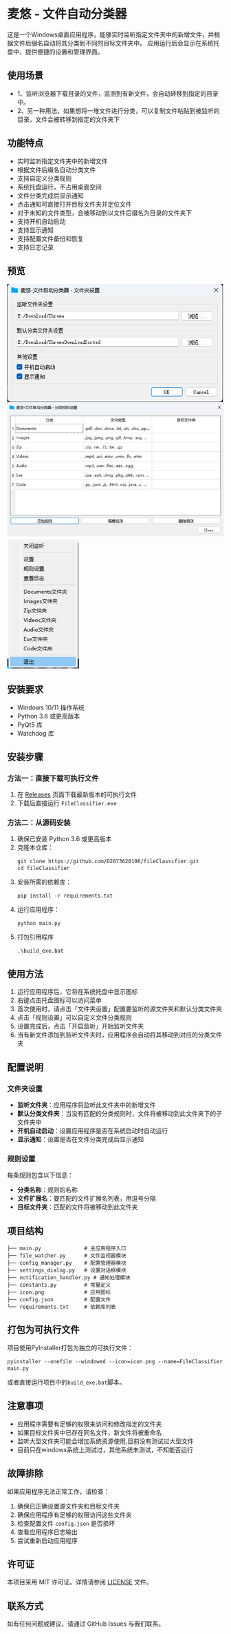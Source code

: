 # 麦悠 - 文件自动分类器

这是一个Windows桌面应用程序，能够实时监听指定文件夹中的新增文件，并根据文件后缀名自动将其分类到不同的目标文件夹中。
应用运行后会显示在系统托盘中，提供便捷的设置和管理界面。


## 使用场景
- 1、监听浏览器下载目录的文件，监测到有新文件，会自动转移到指定的目录中。
- 2、另一种用法，如果想将一堆文件进行分类，可以复制文件粘贴到被监听的目录，文件会被转移到指定的文件夹下

## 功能特点

- 实时监听指定文件夹中的新增文件
- 根据文件后缀名自动分类文件
- 支持自定义分类规则
- 系统托盘运行，不占用桌面空间
- 文件分类完成后显示通知
- 点击通知可直接打开目标文件夹并定位文件
- 对于未知的文件类型，会被移动到以文件后缀名为目录的文件夹下
- 支持开机自动启动
- 支持显示通知
- 支持配置文件备份和恢复
- 支持日志记录

## 预览

![设置界面](https://github.com/D2073620106/fileClassifier/blob/v1.0.0/preview/1.png?raw=true)
![规则设置界面](https://github.com/D2073620106/fileClassifier/blob/v1.0.0/preview/3.png?raw=true)
![系统托盘界面](https://github.com/D2073620106/fileClassifier/blob/v1.0.0/preview/2.png?raw=true)

## 安装要求

- Windows 10/11 操作系统
- Python 3.6 或更高版本
- PyQt5 库
- Watchdog 库

## 安装步骤

### 方法一：直接下载可执行文件

1. 在 [Releases](https://github.com/D2073620106/fileClassifier/releases) 页面下载最新版本的可执行文件
2. 下载后直接运行 `FileClassifier.exe`

### 方法二：从源码安装

1. 确保已安装 Python 3.6 或更高版本
2. 克隆本仓库：
   ```
   git clone https://github.com/D2073620106/fileClassifier.git
   cd fileClassifier
   ```
3. 安装所需的依赖库：
   ```
   pip install -r requirements.txt
   ```
4. 运行应用程序：
   ```
   python main.py
   ```
5. 打包引用程序
   ```
   .\build_exe.bat
   ```


## 使用方法

1. 运行应用程序后，它将在系统托盘中显示图标
2. 右键点击托盘图标可以访问菜单
3. 首次使用时，请点击「文件夹设置」配置要监听的源文件夹和默认分类文件夹
4. 点击「规则设置」可以自定义文件分类规则
5. 设置完成后，点击「开启监听」开始监听文件夹
6. 当有新文件添加到监听文件夹时，应用程序会自动将其移动到对应的分类文件夹

## 配置说明

### 文件夹设置

- **监听文件夹**：应用程序将监听此文件夹中的新增文件
- **默认分类文件夹**：当没有匹配的分类规则时，文件将被移动到此文件夹下的子文件夹中
- **开机自动启动**：设置应用程序是否在系统启动时自动运行
- **显示通知**：设置是否在文件分类完成后显示通知

### 规则设置

每条规则包含以下信息：

- **分类名称**：规则的名称
- **文件扩展名**：要匹配的文件扩展名列表，用逗号分隔
- **目标文件夹**：匹配的文件将被移动到此文件夹

## 项目结构

```
├── main.py              # 主应用程序入口
├── file_watcher.py      # 文件监视器模块
├── config_manager.py    # 配置管理器模块
├── settings_dialog.py   # 设置对话框模块
├── notification_handler.py # 通知处理模块
├── constants.py         # 常量定义
├── icon.png             # 应用图标
├── config.json          # 配置文件
└── requirements.txt     # 依赖库列表
```

## 打包为可执行文件

项目使用PyInstaller打包为独立的可执行文件：

```
pyinstaller --onefile --windowed --icon=icon.png --name=FileClassifier main.py
```

或者直接运行项目中的`build_exe.bat`脚本。

## 注意事项

- 应用程序需要有足够的权限来访问和修改指定的文件夹
- 如果目标文件夹中已存在同名文件，新文件将被重命名
- 监听大型文件夹可能会增加系统资源使用,目前没有测试过大型文件
- 目前只在windows系统上测试过，其他系统未测试，不知能否运行

## 故障排除

如果应用程序无法正常工作，请检查：

1. 确保已正确设置源文件夹和目标文件夹
2. 确保应用程序有足够的权限访问这些文件夹
3. 检查配置文件 `config.json` 是否损坏
4. 查看应用程序日志输出
5. 尝试重新启动应用程序


## 许可证

本项目采用 MIT 许可证。详情请参阅 [LICENSE](LICENSE) 文件。

## 联系方式

如有任何问题或建议，请通过 GitHub Issues 与我们联系。